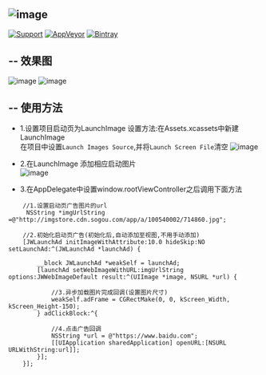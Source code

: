 ![image](https://github.com/JWXIAN/JWLaunchAd/blob/master/JWLaunchAd/Resources/logo.png.png)
--
[![Support](https://img.shields.io/badge/support-iOS%207%2B-brightgreen.svg)](https://github.com/JWXIAN/MVCProject)
[![AppVeyor](https://img.shields.io/appveyor/ci/gruntjs/grunt.svg?maxAge=2592000)](https://github.com/JWXIAN/MVCProject)
[![Bintray](https://img.shields.io/badge/version-1.2-brightgreen.svg)](https://github.com/JWXIAN/MVCProject)

--
 效果图
--
![image](https://github.com/JWXIAN/JWLaunchAd/blob/master/JWLaunchAd/Resources/gif.gif)
![image](https://github.com/JWXIAN/JWLaunchAd/blob/master/JWLaunchAd/Resources/gif2.gif)

--
  使用方法
--
   * 1.设置项目启动页为LaunchImage
   设置方法:在Assets.xcassets中新建LaunchImage<br>
   在项目中设置`Launch Images Source`,并将`Launch Screen File`清空
   ![image](https://github.com/JWXIAN/JWLaunchAd/blob/master/JWLaunchAd/Resources/launchImage.png)
 
   * 2.在LaunchImage 添加相应启动图片<br>
   ![image](https://github.com/JWXIAN/JWLaunchAd/blob/master/JWLaunchAd/Resources/assets.png)
 
   * 3.在AppDelegate中设置window.rootViewController之后调用下面方法
   
```objc
    //1.设置启动页广告图片的url
     NSString *imgUrlString =@"http://imgstore.cdn.sogou.com/app/a/100540002/714860.jpg";
    
    //2.初始化启动页广告(初始化后,自动添加至视图,不用手动添加)
    [JWLaunchAd initImageWithAttribute:10.0 hideSkip:NO setLaunchAd:^(JWLaunchAd *launchAd) {
    
        __block JWLaunchAd *weakSelf = launchAd;
        [launchAd setWebImageWithURL:imgUrlString options:JWWebImageDefault result:^(UIImage *image, NSURL *url) {
        
            //3.异步加载图片完成回调(设置图片尺寸)
            weakSelf.adFrame = CGRectMake(0, 0, kScreen_Width, kScreen_Height-150);
        } adClickBlock:^{
        
            //4.点击广告回调
            NSString *url = @"https://www.baidu.com";
            [[UIApplication sharedApplication] openURL:[NSURL URLWithString:url]];
        }];
    }];
```
